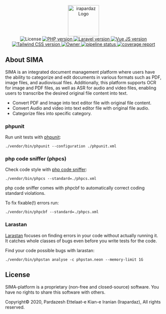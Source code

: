 <div align="center">
    <a href="https://irapardaz.ir" target="_blank">
        <img src="https://irapardaz.ir/requester/images/general/irapardaz-logo.png" height="100px" alt="irapardaz Logo" title="irapardaz Logo">
    </a>
</div>

<div align="center">
    <a>
        <img src="https://img.shields.io/badge/License-proprietary-black" alt="License" title="License">
    </a>
    <a href="https://www.php.net/releases/8.1/en.php" target="_blank">
        <img src="https://img.shields.io/badge/PHP-v8.1-777BB4?logo=PHP" alt="PHP version" title="PHP version">
    </a>
    <a href="https://laravel.com" target="_blank">
        <img src="https://img.shields.io/badge/Laravel Framework-v10-FF2D20?logo=Laravel" alt="Laravel version" title="Laravel version">
    </a>
    <a href="https://vuejs.org/" target="_blank">
        <img src="https://img.shields.io/badge/VueJS Framework-v3-4FC08D?logo=Vue.js" alt="Vue JS version" title="Vue JS version">
    </a>
    <a href="https://tailwindcss.com/" target="_blank">
        <img src="https://img.shields.io/badge/Tailwind CSS-v3-06B6D4?logo=Tailwind CSS" alt="Tailwind CSS version" title="Tailwind CSS version">
    </a>
    <a href="https://irapardaz.ir" target="_blank">
        <img src="https://img.shields.io/badge/Owned By-Kian Pardazesh-22418C" alt="Owner" title="Owner">
    </a>
    <a href="https://git.kian.group/kian-pardazesh/web-projects/irapardaz-platform/-/commits/main" target="_blank">
        <img src="https://git.kian.group/kian-pardazesh/web-projects/irapardaz-platform/badges/main/pipeline.svg" alt="pipeline status" title="pipeline status"/>
    </a>
    <a href="https://git.kian.group/kian-pardazesh/web-projects/sima-azad-university-platform/-/commits/main" target="_blank">
        <img alt="coverage report" src="https://git.kian.group/kian-pardazesh/web-projects/irapardaz-platform/badges/main/coverage.svg" />
    </a>
</div>

## About SIMA

SIMA is an integrated document management platform where users have the ability to categorize and edit documents in various formats such as PDF, image files, and audiovisual files. Additionally, this platform supports OCR for image and PDF files, as well as ASR for audio and video files, enabling users to transcribe the desired original file content into text.

- Convert PDF and Image into text editor file with original file content.
- Convert Audio and video into text editor file with original file audio.
- Categorize files into specific category.

### phpunit

Run unit tests with <a href="https://phpunit.de">phpunit</a>:

```shell script
./vendor/bin/phpunit --configuration ./phpunit.xml
```

### php code sniffer (phpcs)

Check code style with <a href="https://github.com/squizlabs/PHP_CodeSniffer">php code sniffer</a>:

```shell script
./vendor/bin/phpcs --standard=./phpcs.xml
```

php code sniffer comes with phpcbf to automatically correct coding standard violations.

To fix fixable(!) errors run:

```shell script
./vendor/bin/phpcbf --standard=./phpcs.xml
```

### Larastan

<a href="https://github.com/nunomaduro/larastan" target="_blank">Larastan</a> focuses on finding errors in your code
without actually running it. It catches whole classes of bugs even before you write tests for the code.

Find your code possible bugs with larastan:

```shell script
./vendor/bin/phpstan analyse -c phpstan.neon --memory-limit 1G
```

## License

SIMA-platform is a proprietary (non-free and closed-source) software. You have no rights to share this software with
others.

Copyright© 2020, Pardazesh Ettelaat-e Kian-e Iranian (Irapardaz), All rights reserved.
